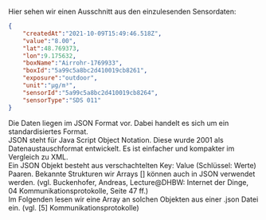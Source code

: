 Hier sehen wir einen Ausschnitt aus den einzulesenden Sensordaten:
```JSON
{  
    "createdAt":"2021-10-09T15:49:46.518Z",  
    "value":"8.00",  
    "lat":48.769373,  
    "lon":9.175632,  
    "boxName":"Airrohr-1769933",  
    "boxId":"5a99c5a8bc2d410019cb8261",  
    "exposure":"outdoor",  
    "unit":"µg/m³",  
    "sensorId":"5a99c5a8bc2d410019cb8264",  
    "sensorType":"SDS 011"  
}  
```
Die Daten liegen im JSON Format vor. Dabei handelt es sich um ein standardisiertes Format.  
JSON steht für Java Script Object Notation. Diese wurde 2001 als Datenaustauschformat entwickelt. Es ist einfacher und kompakter im Vergleich zu XML.  
Ein JSON Objekt besteht aus verschachtelten Key: Value (Schlüssel: Werte) Paaren. Bekannte Strukturen wir Arrays [] können auch in JSON verwendet werden. (vgl. Buckenhofer, Andreas, Lecture@DHBW: Internet der Dinge, 04 Kommunikationsprotokolle, Seite 47 ff.)  
Im Folgenden lesen wir eine Array an solchen Objekten aus einer .json Datei ein. (vgl. [5] Kommunikationsprotokolle)  